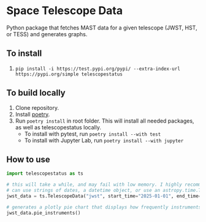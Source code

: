 # Space Telescope Data

Python package that fetches MAST data for a given telescope (JWST, HST, or TESS) and generates graphs.

## To install
1. `pip install -i https://test.pypi.org/pypi/ --extra-index-url https://pypi.org/simple telescopestatus`

## To build locally
1. Clone repository.
2. Install [poetry](https://python-poetry.org/).
3. Run `poetry install` in root folder. This will install all needed packages, as well as telescopestatus locally.
    - To install with pytest, run `poetry install --with test`
    - To install with Jupyter Lab, run `poetry install --with jupyter`

## How to use
```python
import telescopestatus as ts

# this will take a while, and may fail with low memory. I highly recommend using start_time and end_time to limit the range.
# can use strings of dates, a datetime object, or use an astropy.time.Time object
jwst_data = ts.TelescopeData("jwst", start_time="2025-01-01", end_time="now")

# generates a plotly pie chart that displays how frequently instruments are used.
jwst_data.pie_instruments() 

```